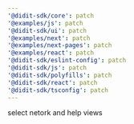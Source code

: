 ```yaml
---
'@didit-sdk/core': patch
'@examples/js': patch
'@didit-sdk/ui': patch
'@examples/next': patch
'@examples/next-pages': patch
'@examples/react': patch
'@didit-sdk/eslint-config': patch
'@didit-sdk/js': patch
'@didit-sdk/polyfills': patch
'@didit-sdk/react': patch
'@didit-sdk/tsconfig': patch
---
```


select netork and help views
